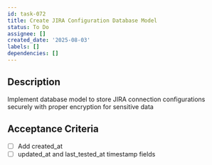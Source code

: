 ```yaml
---
id: task-072
title: Create JIRA Configuration Database Model
status: To Do
assignee: []
created_date: '2025-08-03'
labels: []
dependencies: []
---
```


## Description

Implement database model to store JIRA connection configurations securely with proper encryption for sensitive data

## Acceptance Criteria

- [ ] Add created_at
- [ ] updated_at and last_tested_at timestamp fields
